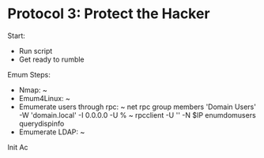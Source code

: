 # Protocol 3: Protect the Hacker

Start: 
* Run script
* Get ready to rumble

Emum Steps: 
* Nmap: 
~
* Emum4Linux:
~
* Emumerate users through rpc:
~ net rpc group members 'Domain Users' -W 'domain.local' -I 0.0.0.0 -U % 
~ rpcclient -U '' -N $IP enumdomusers querydispinfo
* Emumerate LDAP:
~

Init Ac